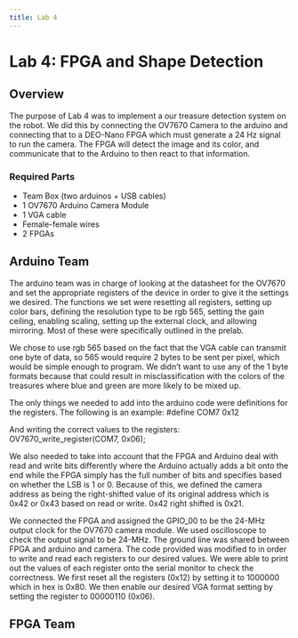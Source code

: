 ```yaml
---
title: Lab 4
---
```


Lab 4: FPGA and Shape Detection
=================================================

## Overview

The purpose of Lab 4 was to implement a our treasure detection system on the robot. We did this by connecting the OV7670 Camera to the arduino and connecting that to a DEO-Nano FPGA which must generate a 24 Hz signal to run the camera. The FPGA will detect the image and its color, and communicate that to the Arduino to then react to that information.

### Required Parts

* Team Box (two arduinos + USB cables)
* 1 OV7670 Arduino Camera Module
* 1 VGA cable
* Female-female wires
* 2 FPGAs

## Arduino Team

The arduino team was in charge of looking at the datasheet for the OV7670 and set the appropriate registers of the device in order to give it the settings we desired. The functions we set were resetting all registers, setting up color bars, defining the resolution type to be rgb 565, setting the gain ceiling, enabling scaling, setting up the external clock, and allowing mirroring. Most of these were specifically outlined in the prelab.

We chose to use rgb 565 based on the fact that the VGA cable can transmit one byte of data, so 565 would require 2 bytes to be sent per pixel, which would be simple enough to program. We didn’t want to use any of the 1 byte formats because that could result in misclassification with the colors of the treasures where blue and green are more likely to be mixed up.

The only things we needed to add into the arduino code were definitions for the registers. The following is an example: 
    #define COM7  0x12

And writing the correct values to the registers:
    OV7670_write_register(COM7, 0x06);

We also needed to take into account that the FPGA and Arduino deal with read and write bits differently where the Arduino actually adds a bit onto the end while the FPGA simply has the full number of bits and specifies based on whether the LSB is 1 or 0. Because of this, we defined the camera address as being the right-shifted value of its original address which is 0x42 or 0x43 based on read or write. 0x42 right shifted is 0x21.

We connected the FPGA and assigned the GPIO_00 to be the 24-MHz output clock for the OV7670 camera module. We used oscilloscope to check the output signal to be 24-MHz. The ground line was shared between FPGA and arduino and camera. The code provided was modified to in order to write and read each registers to our desired values. We were able to print out the values of each register onto the serial monitor to check the correctness. We first reset all the registers (0x12) by setting it to 1000000 which in hex is 0x80. We then enable our desired VGA format setting by setting the register to 00000110 (0x06).  

## FPGA Team
